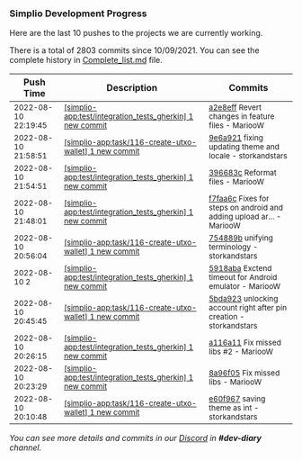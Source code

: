 
### Simplio Development Progress

Here are the last 10 pushes to the projects we are currently working.

There is a total of 2803 commits since 10/09/2021. You can see the complete history in
 [Complete_list.md](Complete_list.md) file.

| Push Time | Description | Commits |
| --- | --- | --- |
| <sub>2022-08-10 22:19:45</sub> | <sub>[[simplio-app:test/integration\_tests\_gherkin] 1 new commit](https://github.com/SimplioOfficial/simplio-app/commit/a2e8effd8a277b522ab71ffc3dd598b413d5756c)</sub> | <sub>[a2e8eff](https://github.com/SimplioOfficial/simplio-app/commit/a2e8effd8a277b522ab71ffc3dd598b413d5756c) Revert changes in feature files - MariooW</sub> |
| <sub>2022-08-10 21:58:51</sub> | <sub>[[simplio-app:task/116\-create\-utxo\-wallet] 1 new commit](https://github.com/SimplioOfficial/simplio-app/commit/9e6a9214602a9890bfa1659042a0133f3730665c)</sub> | <sub>[9e6a921](https://github.com/SimplioOfficial/simplio-app/commit/9e6a9214602a9890bfa1659042a0133f3730665c) fixing updating theme and locale - storkandstars</sub> |
| <sub>2022-08-10 21:54:51</sub> | <sub>[[simplio-app:test/integration\_tests\_gherkin] 1 new commit](https://github.com/SimplioOfficial/simplio-app/commit/396683c8d30b6ee752136f1846e0d385f43a8d83)</sub> | <sub>[396683c](https://github.com/SimplioOfficial/simplio-app/commit/396683c8d30b6ee752136f1846e0d385f43a8d83) Reformat files - MariooW</sub> |
| <sub>2022-08-10 21:48:01</sub> | <sub>[[simplio-app:test/integration\_tests\_gherkin] 1 new commit](https://github.com/SimplioOfficial/simplio-app/commit/f7faa6c8f8cd79671fa362d7ae9f504f095b3815)</sub> | <sub>[f7faa6c](https://github.com/SimplioOfficial/simplio-app/commit/f7faa6c8f8cd79671fa362d7ae9f504f095b3815) Fixes for steps on android and adding upload ar... - MariooW</sub> |
| <sub>2022-08-10 20:56:04</sub> | <sub>[[simplio-app:task/116\-create\-utxo\-wallet] 1 new commit](https://github.com/SimplioOfficial/simplio-app/commit/754889b23851d1112f90560947813ca32c31dfb2)</sub> | <sub>[754889b](https://github.com/SimplioOfficial/simplio-app/commit/754889b23851d1112f90560947813ca32c31dfb2) unifying terminology - storkandstars</sub> |
| <sub>2022-08-10 2</sub> | <sub>[[simplio-app:test/integration\_tests\_gherkin] 1 new commit](https://github.com/SimplioOfficial/simplio-app/commit/5918aba9d20d2a78303a641db5a31ca7b99e8b56)</sub> | <sub>[5918aba](https://github.com/SimplioOfficial/simplio-app/commit/5918aba9d20d2a78303a641db5a31ca7b99e8b56) Exctend timeout for Android emulator - MariooW</sub> |
| <sub>2022-08-10 20:45:45</sub> | <sub>[[simplio-app:task/116\-create\-utxo\-wallet] 1 new commit](https://github.com/SimplioOfficial/simplio-app/commit/5bda923abd08636b4eaca7077dbc2f85694fa6b8)</sub> | <sub>[5bda923](https://github.com/SimplioOfficial/simplio-app/commit/5bda923abd08636b4eaca7077dbc2f85694fa6b8) unlocking account right after pin creation - storkandstars</sub> |
| <sub>2022-08-10 20:26:15</sub> | <sub>[[simplio-app:test/integration\_tests\_gherkin] 1 new commit](https://github.com/SimplioOfficial/simplio-app/commit/a116a11122cee90f94fd209cb93d6df2f6fe53cf)</sub> | <sub>[a116a11](https://github.com/SimplioOfficial/simplio-app/commit/a116a11122cee90f94fd209cb93d6df2f6fe53cf) Fix missed libs #2 - MariooW</sub> |
| <sub>2022-08-10 20:23:29</sub> | <sub>[[simplio-app:test/integration\_tests\_gherkin] 1 new commit](https://github.com/SimplioOfficial/simplio-app/commit/8a96f052da915511bbc3cfe9744f11894f7f1d9a)</sub> | <sub>[8a96f05](https://github.com/SimplioOfficial/simplio-app/commit/8a96f052da915511bbc3cfe9744f11894f7f1d9a) Fix missed libs - MariooW</sub> |
| <sub>2022-08-10 20:10:48</sub> | <sub>[[simplio-app:task/116\-create\-utxo\-wallet] 1 new commit](https://github.com/SimplioOfficial/simplio-app/commit/e60f96752e435e301be26783e73fc6c05d3f427a)</sub> | <sub>[e60f967](https://github.com/SimplioOfficial/simplio-app/commit/e60f96752e435e301be26783e73fc6c05d3f427a) saving theme as int - storkandstars</sub> |

_You can see more details and commits in our [Discord](https://discord.gg/aKhjuwZmdP) in **#dev-diary** channel._
